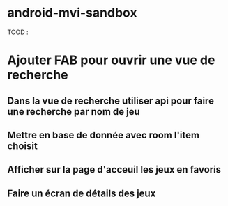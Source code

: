 # android-mvi-sandbox

TOOD : 

# Ajouter FAB pour ouvrir une vue de recherche
  ## Dans la vue de recherche utiliser api pour faire une recherche par nom de jeu
  ## Mettre en base de donnée avec room l'item choisit
  ## Afficher sur la page d'acceuil les jeux en favoris
  ## Faire un écran de détails des jeux
